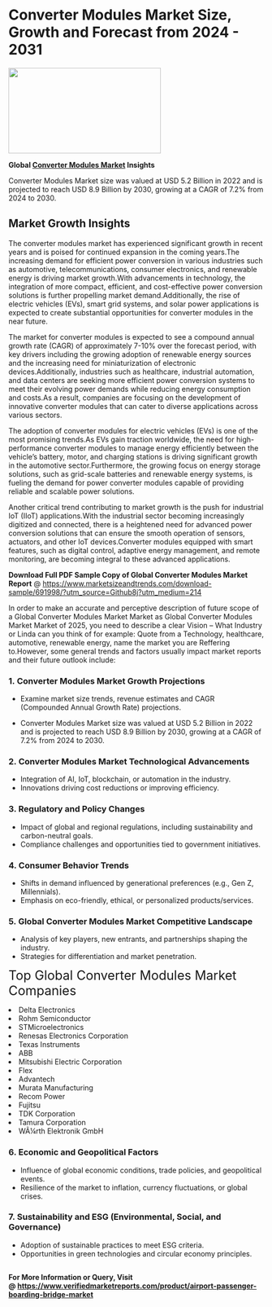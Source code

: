 <H1>Converter Modules Market Size, Growth and Forecast from 2024 - 2031</H1><img class="aligncenter size-medium wp-image-584254" src="https://thirdeyenews.in/wp-content/uploads/2024/09/Global-Market-Research-300x168.jpeg" alt="" width="300" height="168" /><p><strong>Global&nbsp;<a href="https://www.marketsizeandtrends.com/download-sample/691998/?utm_source=Github8j?utm_medium=214">Converter Modules Market</a> Insights</strong></p><p>Converter Modules Market size was valued at USD 5.2 Billion in 2022 and is projected to reach USD 8.9 Billion by 2030, growing at a CAGR of 7.2% from 2024 to 2030.</p><p><h2>Market Growth Insights</h2> <p>The converter modules market has experienced significant growth in recent years and is poised for continued expansion in the coming years.The increasing demand for efficient power conversion in various industries such as automotive, telecommunications, consumer electronics, and renewable energy is driving market growth.With advancements in technology, the integration of more compact, efficient, and cost-effective power conversion solutions is further propelling market demand.Additionally, the rise of electric vehicles (EVs), smart grid systems, and solar power applications is expected to create substantial opportunities for converter modules in the near future.</p> <p>The market for converter modules is expected to see a compound annual growth rate (CAGR) of approximately 7-10% over the forecast period, with key drivers including the growing adoption of renewable energy sources and the increasing need for miniaturization of electronic devices.Additionally, industries such as healthcare, industrial automation, and data centers are seeking more efficient power conversion systems to meet their evolving power demands while reducing energy consumption and costs.As a result, companies are focusing on the development of innovative converter modules that can cater to diverse applications across various sectors.</p> <p>The adoption of converter modules for electric vehicles (EVs) is one of the most promising trends.As EVs gain traction worldwide, the need for high-performance converter modules to manage energy efficiently between the vehicle’s battery, motor, and charging stations is driving significant growth in the automotive sector.Furthermore, the growing focus on energy storage solutions, such as grid-scale batteries and renewable energy systems, is fueling the demand for power converter modules capable of providing reliable and scalable power solutions.</p> <p>Another critical trend contributing to market growth is the push for industrial IoT (IIoT) applications.With the industrial sector becoming increasingly digitized and connected, there is a heightened need for advanced power conversion solutions that can ensure the smooth operation of sensors, actuators, and other IoT devices.Converter modules equipped with smart features, such as digital control, adaptive energy management, and remote monitoring, are becoming integral to these advanced applications.</p> <p><span class=""><strong>Download Full PDF Sample Copy of Global Converter Modules Market Report</strong> @ <a href="https://www.marketsizeandtrends.com/download-sample/691998/?utm_source=Github8j?utm_medium=214" target="_blank">https://www.marketsizeandtrends.com/download-sample/691998/?utm_source=Github8j?utm_medium=214</a></span></p><p>In order to make an accurate and perceptive description of future scope of a Global&nbsp;Converter Modules Market Market as Global&nbsp;Converter Modules Market Market of 2025, you need to describe a clear Vision &ndash; What Industry or Linda can you think of for example: Quote from a Technology, healthcare, automotive, renewable energy, name the market you are Reffering to.However, some general trends and factors usually impact market reports and their future outlook include:</p><h3>1.&nbsp;<strong>Converter Modules Market Growth Projections</strong></h3><ul><li>Examine market size trends, revenue estimates and CAGR (Compounded Annual Growth Rate) projections.</li><li><p>Converter Modules Market size was valued at USD 5.2 Billion in 2022 and is projected to reach USD 8.9 Billion by 2030, growing at a CAGR of 7.2% from 2024 to 2030.</p></li></ul><h3>2.&nbsp;<strong>Converter Modules Market Technological Advancements</strong></h3><ul><li>Integration of AI, IoT, blockchain, or automation in the industry.</li><li>Innovations driving cost reductions or improving efficiency.</li></ul><h3>3.&nbsp;<strong>Regulatory and Policy Changes</strong></h3><ul><li>Impact of global and regional regulations, including sustainability and carbon-neutral goals.</li><li>Compliance challenges and opportunities tied to government initiatives.</li></ul><h3>4.&nbsp;<strong>Consumer Behavior Trends</strong></h3><ul><li>Shifts in demand influenced by generational preferences (e.g., Gen Z, Millennials).</li><li>Emphasis on eco-friendly, ethical, or personalized products/services.</li></ul><h3>5.&nbsp;<strong>Global Converter Modules Market Competitive Landscape</strong></h3><ul><li>Analysis of key players, new entrants, and partnerships shaping the industry.</li><li>Strategies for differentiation and market penetration.</li></ul><p data-pm-slice="1 1 []"><span style="color: inherit; font-family: inherit; font-size: 25px;">Top Global Converter Modules Market Companies</span></p><div class="" data-test-id=""><p><li>Delta Electronics</li><li> Rohm Semiconductor</li><li> STMicroelectronics</li><li> Renesas Electronics Corporation</li><li> Texas Instruments</li><li> ABB</li><li> Mitsubishi Electric Corporation</li><li> Flex</li><li> Advantech</li><li> Murata Manufacturing</li><li> Recom Power</li><li> Fujitsu</li><li> TDK Corporation</li><li> Tamura Corporation</li><li> WÃ¼rth Elektronik GmbH</li></p></div><h3>6.&nbsp;<strong>Economic and Geopolitical Factors</strong></h3><ul><li>Influence of global economic conditions, trade policies, and geopolitical events.</li><li>Resilience of the market to inflation, currency fluctuations, or global crises.</li></ul><h3>7.&nbsp;<strong>Sustainability and ESG (Environmental, Social, and Governance)</strong></h3><ul><li>Adoption of sustainable practices to meet ESG criteria.</li><li>Opportunities in green technologies and circular economy principles.</li></ul><h2><strong style="font-size: 14px;">For More Information or Query, Visit @&nbsp;</strong><a style="background-color: #ffffff; font-size: 14px;" href="https://www.marketsizeandtrends.com/report/converter-modules-market/" target="_blank">https://www.verifiedmarketreports.com/product/airport-passenger-boarding-bridge-market</a></h2>